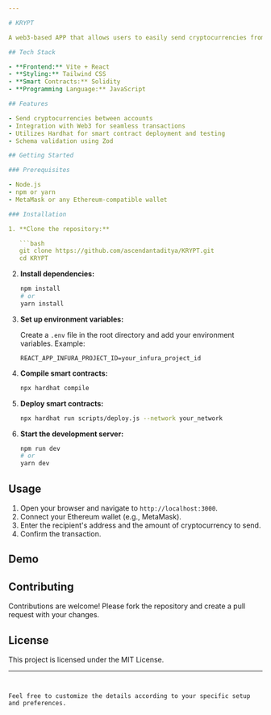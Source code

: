 ```yaml
---

# KRYPT

A web3-based APP that allows users to easily send cryptocurrencies from one account to another. Built with Hardhat and Zod integration for enhanced development and validation.

## Tech Stack

- **Frontend:** Vite + React
- **Styling:** Tailwind CSS
- **Smart Contracts:** Solidity
- **Programming Language:** JavaScript

## Features

- Send cryptocurrencies between accounts
- Integration with Web3 for seamless transactions
- Utilizes Hardhat for smart contract deployment and testing
- Schema validation using Zod

## Getting Started

### Prerequisites

- Node.js
- npm or yarn
- MetaMask or any Ethereum-compatible wallet

### Installation

1. **Clone the repository:**

   ```bash
   git clone https://github.com/ascendantaditya/KRYPT.git
   cd KRYPT
   ```

2. **Install dependencies:**

   ```bash
   npm install
   # or
   yarn install
   ```

3. **Set up environment variables:**

   Create a `.env` file in the root directory and add your environment variables. Example:

   ```
   REACT_APP_INFURA_PROJECT_ID=your_infura_project_id
   ```

4. **Compile smart contracts:**

   ```bash
   npx hardhat compile
   ```

5. **Deploy smart contracts:**

   ```bash
   npx hardhat run scripts/deploy.js --network your_network
   ```

6. **Start the development server:**

   ```bash
   npm run dev
   # or
   yarn dev
   ```

## Usage

1. Open your browser and navigate to `http://localhost:3000`.
2. Connect your Ethereum wallet (e.g., MetaMask).
3. Enter the recipient's address and the amount of cryptocurrency to send.
4. Confirm the transaction.

## Demo



## Contributing

Contributions are welcome! Please fork the repository and create a pull request with your changes.

## License

This project is licensed under the MIT License.

---
```


Feel free to customize the details according to your specific setup and preferences.
